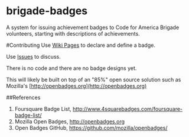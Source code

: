 brigade-badges
==============

A system for issuing achievement badges to Code for America Brigade volunteers, starting with descriptions of achievements.

#Contributing
Use [Wiki Pages](https://github.com/brigade-hrva/brigade-badges/wiki) to declare and define a badge.

Use [Issues](https://github.com/brigade-hrva/brigade-badges/issues) to discuss.

There is no code and there are no badge designs yet.

This will likely be built on top of an "85%" open source solution such as Mozilla's [http://openbadges.org](http://openbadges.org)

##References
1. Foursquare Badge List, http://www.4squarebadges.com/foursquare-badge-list/
2. Mozilla Open Badges, http://openbadges.org
3. Open Badges GitHub, https://github.com/mozilla/openbadges/
